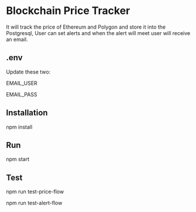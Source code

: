 # Blockchain Price Tracker
It will track the price of Ethereum and Polygon and store it into the Postgresql, User can set alerts and when the alert will meet user will receive an email.

## .env
Update these two:

EMAIL_USER

EMAIL_PASS

## Installation
npm install

## Run
npm start

## Test
npm run test-price-flow

npm run test-alert-flow
